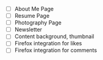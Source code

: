 - [ ] About Me Page
- [ ] Resume Page
- [ ] Photography Page
- [ ] Newsletter
- [ ] Content background, thumbnail
- [ ] Firefox integration for likes
- [ ] Firefox integration for comments
